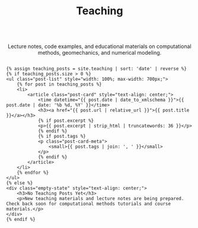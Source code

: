 ﻿---
layout: default
title: Teaching
permalink: /teaching/
---

<section class="section">
<div style="display: flex; flex-direction: column; align-items: center; justify-content: center;">
    <p class="section-lead" style="text-align: center;">
        Lecture notes, code examples, and educational materials on computational methods, geomechanics, and numerical modeling.
    </p>
    
    {% assign teaching_posts = site.teaching | sort: 'date' | reverse %}
    {% if teaching_posts.size > 0 %}
    <ul class="post-list" style="width: 100%; max-width: 700px;">
        {% for post in teaching_posts %}
        <li>
            <article class="post-card" style="text-align: center;">
                <time datetime="{{ post.date | date_to_xmlschema }}">{{ post.date | date: '%b %d, %Y' }}</time>
                <h3><a href="{{ post.url | relative_url }}">{{ post.title }}</a></h3>
                {% if post.excerpt %}
                <p>{{ post.excerpt | strip_html | truncatewords: 36 }}</p>
                {% endif %}
                {% if post.tags %}
                <p class="post-card-meta">
                    <small>{{ post.tags | join: ', ' }}</small>
                </p>
                {% endif %}
            </article>
        </li>
        {% endfor %}
    </ul>
    {% else %}
    <div class="empty-state" style="text-align: center;">
        <h3>No Teaching Posts Yet</h3>
        <p>New teaching materials and lecture notes are being prepared. Check back soon for computational methods tutorials and course materials.</p>
    </div>
    {% endif %}
</div>
</section>